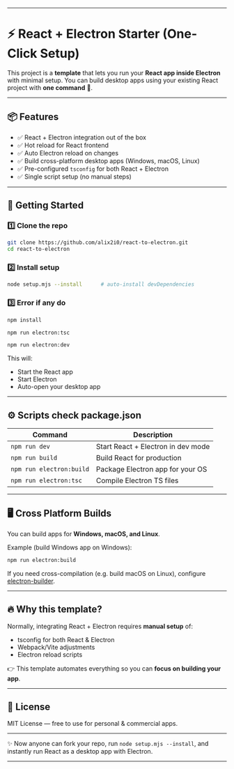 
---
# ⚡ React + Electron Starter (One-Click Setup)

This project is a **template** that lets you run your **React app inside Electron** with minimal setup.
You can build desktop apps using your existing React project with **one command** 🚀.

---

## 📦 Features

* ✅ React + Electron integration out of the box
* ✅ Hot reload for React frontend
* ✅ Auto Electron reload on changes
* ✅ Build cross-platform desktop apps (Windows, macOS, Linux)
* ✅ Pre-configured `tsconfig` for both React + Electron
* ✅ Single script setup (no manual steps)

---

## 🚀 Getting Started

### 1️⃣ Clone the repo

```sh
git clone https://github.com/alix2i0/react-to-electron.git
cd react-to-electron
```

### 2️⃣ Install setup

```sh
node setup.mjs --install      # auto-install devDependencies
```

### 3️⃣ Error if any do 

```sh
npm install

npm run electron:tsc

npm run electron:dev
```

This will:

* Start the React app
* Start Electron
* Auto-open your desktop app

---


## ⚙️ Scripts check package.json

| Command                  | Description                        |
| ------------------------ | ---------------------------------- |
| `npm run dev`            | Start React + Electron in dev mode |
| `npm run build`          | Build React for production         |
| `npm run electron:build` | Package Electron app for your OS   |
| `npm run electron:tsc`   | Compile Electron TS files          |

---

## 🖥️ Cross Platform Builds

You can build apps for **Windows, macOS, and Linux**.

Example (build Windows app on Windows):

```sh
npm run electron:build
```

If you need cross-compilation (e.g. build macOS on Linux), configure [electron-builder](https://www.electron.build/multi-platform-build).

---

## 🔥 Why this template?

Normally, integrating React + Electron requires **manual setup** of:

* tsconfig for both React & Electron
* Webpack/Vite adjustments
* Electron reload scripts

👉 This template automates everything so you can **focus on building your app**.

---

## 📜 License

MIT License — free to use for personal & commercial apps.

---

✨ Now anyone can fork your repo, run `node setup.mjs --install`, and instantly run React as a desktop app with Electron.

---

